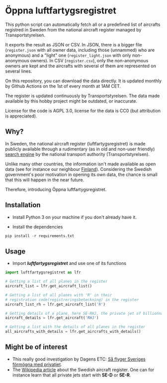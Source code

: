 # Öppna luftfartygsregistret

This python script can automatically fetch all or a predefined list of aircrafts registred in Sweden from the national aircraft register managed by Transportstyrelsen.

It exports the result as JSON or CSV. In JSON, there is a bigger file (`register.json` with all owner data, including those (unnammed) who are anonymous) and a "light" one (`register_light.json` with only non-anonymous owners). In CSV (`register.csv`), only the non-anonymous owners are kept and the aircrafts with several of them are represented on several lines.

On this repository, you can download the data directly. It is updated monthly by Github Actions on the 1st of every month at 1AM CET.

The register is updated continuously by Transportstyrelsen. The data made available by this hobby project might be outdated, or inaccurate.

License for the code is AGPL 3.0, license for the data is CC0 (but attribution is appreciated).

## Why?

In Sweden, the national aircraft register (luftfartygsregistret) is made publicly available through a rudimentary (as in old and non-user friendly) [search engine](https://sle-p.transportstyrelsen.se/extweb/sv-se/sokluftfartyg) by the national transport authority (Transportstyrelsen).

Unlike many other countries, the information isn't made available as open data (see for instance our neighbour [Finland](https://www.traficom.fi/sv/aktuellt/oppna-data?toggle=Luftfartyg)). Considering the Swedish government's poor motivation in opening its own data, the chance is small that this will happen in the near future.

Therefore, introducing Öppna luftfartygsregistret.

## Installation

- Install Python 3 on your machine if you don't already have it.

- Install the dependencies

```python
pip install -r requirements.txt
```

## Usage

- Import ***luftfartygsregistret*** and use one of its functions

```python
import luftfartygsregistret as lfr

# Getting a list of all planes in the register
aircraft_list = lfr.get_aircraft_list()

# Getting a list of all planes with 'R' in their
# registration code(registreringsbeteckning) in the register
aircraft_list_rh = lfr.get_aircraft_list('R')

# Getting details of a plane, here SE-RHJ, the private jet of billionnaire Göran Berglund
aircraft_details = lfr.get_aircraft('RHJ')

# Getting a list with the details of all planes in the register
all_aircrafts_with_details = lfr.get_aircrafts_with_details()
```

## Might be of interest

- This really good investigation by Dagens ETC: [Så flyger Sveriges förmögna med privatjet](https://www.etc.se/feature/saa-flyger-sveriges-foermoegna-med-privatjet).
- The [Wikipedia article](https://sv.wikipedia.org/wiki/Luftfartygsregistret) about the Swedish aircraft register. One can for instance learn that all private jets start with **SE-D** or **SE-R**.
